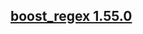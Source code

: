 ## [boost_regex 1.55.0](https://www.boost.org/doc/libs/1_55_0/libs/regex/doc/html/boost_regex/ref/basic_regex.html)
